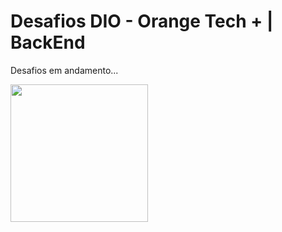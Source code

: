 # Desafios DIO - Orange Tech + | BackEnd

Desafios em andamento...

<table>
        <img height="220em" src="https://user-images.githubusercontent.com/111379005/226195697-4e76ce44-8120-4a16-a425-cc26bd1ef8aa.png"/>
</table>
